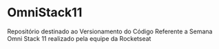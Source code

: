 # OmniStack11
Repositório destinado ao Versionamento do Código Referente a Semana Omni Stack 11 realizado pela equipe da Rocketseat
